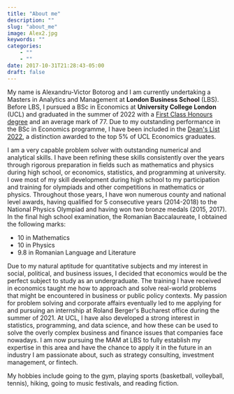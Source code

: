 ```yaml
---
title: "About me"
description: ""
slug: "about_me"
image: Alex2.jpg
keywords: ""
categories: 
    - ""
    - ""
date: 2017-10-31T21:28:43-05:00
draft: false
---
```


My name is Alexandru-Victor Botorog and I am currently undertaking a Masters in Analytics and Management at **London Business School** (LBS). Before LBS, I pursued a BSc in Economics at **University College London** (UCL) and graduated in the summer of 2022 with a [First Class Honours degree](https://drive.google.com/file/d/1G-9Jsd779jrsFfhTX7nIn4ciRa3OmiWb/view?usp=sharing) and an average mark of 77. Due to my outstanding performance in the BSc in Economics programme, I have been included in the [Dean's List 2022](https://drive.google.com/file/d/11qTCM9DK7WmqhfJJLYXDlDBcm3G_c0N6/view?usp=sharing), a distinction awarded to the top 5% of UCL Economics graduates. 

I am a very capable problem solver with outstanding numerical and analytical skills. I have been refining these skills consistently over the years through rigorous preparation in fields such as mathematics and physics during high school, or economics, statistics, and programming at university. I owe most of my skill development during high school to my participation and training for olympiads and other competitions in mathematics or physics. Throughout those years, I have won numerous county and national level awards, having qualified for 5 consecutive years (2014-2018) to the National Physics Olympiad and having won two bronze medals (2015, 2017). In the final high school examination, the Romanian Baccalaureate, I obtained the following marks:

-   10 in Mathematics
-   10 in Physics
-   9.8 in Romanian Language and Literature

Due to my natural aptitude for quantitative subjects and my interest in social, political, and business issues, I decided that economics would be the perfect subject to study as an undergraduate. The training I have received in economics taught me how to approach and solve real-world problems that might be encountered in business or public policy contexts. My passion for problem solving and corporate affairs eventually led to me applying for and pursuing an internship at Roland Berger's Bucharest office during the summer of 2021. At UCL, I have also developed a strong interest in statistics, programming, and data science, and how these can be used to solve the overly complex business and finance issues that companies face nowadays. I am now pursuing the MAM at LBS to fully establish my expertise in this area and have the chance to apply it in the future in an industry I am passionate about, such as strategy consulting, investment management, or fintech.

My hobbies include going to the gym, playing sports (basketball, volleyball, tennis), hiking, going to music festivals, and reading fiction. 
